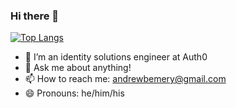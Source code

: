 ### Hi there 👋

[![Top Langs](https://github-readme-stats.vercel.app/api/top-langs/?username=ethinallen&layout=compact)](https://github.com/anuraghazra/github-readme-stats)

- 🔭 I’m an identity solutions engineer at Auth0
- 💬 Ask me about anything!
- 📫 How to reach me: andrewbemery@gmail.com
- 😄 Pronouns: he/him/his
